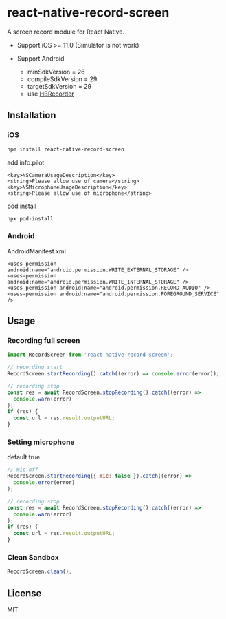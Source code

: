 # react-native-record-screen

A screen record module for React Native.

- Support iOS >= 11.0 (Simulator is not work)

- Support Android
  - minSdkVersion = 26
  - compileSdkVersion = 29
  - targetSdkVersion = 29
  - use [HBRecorder](https://github.com/HBiSoft/HBRecorder)

## Installation

### iOS

```sh
npm install react-native-record-screen
```

add info.pilot

```
<key>NSCameraUsageDescription</key>
<string>Please allow use of camera</string>
<key>NSMicrophoneUsageDescription</key>
<string>Please allow use of microphone</string>
```

pod install

```sh
npx pod-install
```

### Android

AndroidManifest.xml

```
<uses-permission android:name="android.permission.WRITE_EXTERNAL_STORAGE" />
<uses-permission android:name="android.permission.WRITE_INTERNAL_STORAGE" />
<uses-permission android:name="android.permission.RECORD_AUDIO" />
<uses-permission android:name="android.permission.FOREGROUND_SERVICE" />
```

## Usage

### Recording full screen

```js
import RecordScreen from 'react-native-record-screen';

// recording start
RecordScreen.startRecording().catch((error) => console.error(error));

// recording stop
const res = await RecordScreen.stopRecording().catch((error) =>
  console.warn(error)
);
if (res) {
  const url = res.result.outputURL;
}
```

### Setting microphone

default true.

```js
// mic off
RecordScreen.startRecording({ mic: false }).catch((error) =>
  console.error(error)
);

// recording stop
const res = await RecordScreen.stopRecording().catch((error) =>
  console.warn(error)
);
if (res) {
  const url = res.result.outputURL;
}
```

### Clean Sandbox

```js
RecordScreen.clean();
```

## License

MIT
